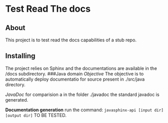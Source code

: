 # Test Read The docs
## About 
This project is to test read the docs capabilities of a stub repo.
## Installing
The project relies on Sphinx and the documentations are available in the /docs
subdirectory.
###Java domain 
*Objective* The objective is to automatically deploy documentatio for source present in 
./src/java directory.

*JavaDoc* for comparision a in the folder ./javadoc the standard javadoc is generated.

**Documentation generation** run the command: `javasphinx-api [input dir] [output dir]` TO BE TESTED.  



